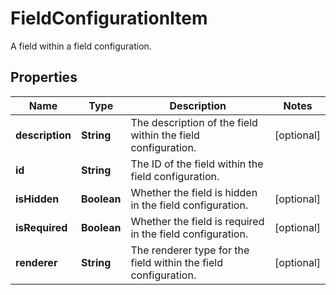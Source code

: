 

# FieldConfigurationItem

A field within a field configuration.

## Properties

| Name | Type | Description | Notes |
|------------ | ------------- | ------------- | -------------|
|**description** | **String** | The description of the field within the field configuration. |  [optional] |
|**id** | **String** | The ID of the field within the field configuration. |  |
|**isHidden** | **Boolean** | Whether the field is hidden in the field configuration. |  [optional] |
|**isRequired** | **Boolean** | Whether the field is required in the field configuration. |  [optional] |
|**renderer** | **String** | The renderer type for the field within the field configuration. |  [optional] |



